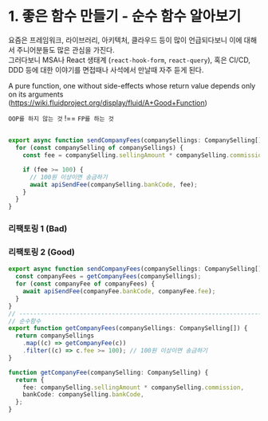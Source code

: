 # 1. 좋은 함수 만들기 - 순수 함수 알아보기

요즘은 프레임워크, 라이브러리, 아키텍처, 클라우드 등이 많이 언급되다보니 이에 대해서 주니어분들도 많은 관심을 가진다.  
그러다보니 MSA나 React 생태계 (`react-hook-form`, `react-query`), 혹은 CI/CD, DDD 등에 대한 이야기를 면접때나 사석에서 만날때 자주 듣게 된다.  
  

A pure function, one without side-effects whose return value depends only on its arguments 
(https://wiki.fluidproject.org/display/fluid/A+Good+Function)

`OOP를 하지 않는 것` !== `FP를 하는 것` 


##  

```ts
export async function sendCompanyFees(companySellings: CompanySelling[]) {
  for (const companySelling of companySellings) {
    const fee = companySelling.sellingAmount * companySelling.commission;

    if (fee >= 100) {
      // 100원 이상이면 송금하기
      await apiSendFee(companySelling.bankCode, fee);
    }
  }
}
```

### 리팩토링 1 (Bad)

### 리팩토링 2 (Good)

```ts
export async function sendCompanyFees(companySellings: CompanySelling[]) {
  const companyFees = getCompanyFees(companySellings);
  for (const companyFee of companyFees) {
    await apiSendFee(companyFee.bankCode, companyFee.fee);
  }
}
// ---------------------------------------------------------------------
// 순수함수
export function getCompanyFees(companySellings: CompanySelling[]) {
  return companySellings
    .map((c) => getCompanyFee(c))
    .filter((c) => c.fee >= 100); // 100원 이상이면 송금하기
}

function getCompanyFee(companySelling: CompanySelling) {
  return {
    fee: companySelling.sellingAmount * companySelling.commission,
    bankCode: companySelling.bankCode,
  };
}
```
